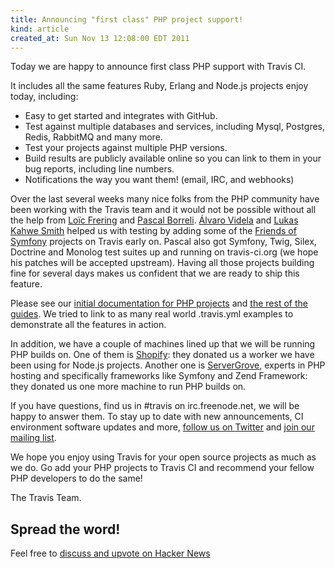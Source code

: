 ```yaml
---
title: Announcing "first class" PHP project support!
kind: article
created_at: Sun Nov 13 12:08:00 EDT 2011
---
```


Today we are happy to announce first class PHP support with Travis CI. 

It includes all the same features Ruby, Erlang and Node.js projects enjoy today, including:

 * Easy to get started and integrates with GitHub.
 * Test against multiple databases and services, including Mysql, Postgres, Redis, RabbitMQ and many more.
 * Test your projects against multiple PHP versions.
 * Build results are publicly available online so you can link to them in your bug reports, including line numbers.
 * Notifications the way you want them! (email, IRC, and webhooks)

Over the last several weeks many nice folks from the PHP community have been working with the Travis team
and it would not be possible without all the help from [Loïc Frering](https://twitter.com/loicfrering) and [Pascal Borreli](https://github.com/pborreli). [Álvaro Videla](https://twitter.com/old_sound) and
[Lukas Kahwe Smith](https://github.com/lsmith77) helped us with testing by adding some of the [Friends of Symfony](https://github.com/friendsofsymfony) projects on Travis early on.
Pascal also got Symfony, Twig, Silex, Doctrine and Monolog test suites up and running on travis-ci.org (we hope his patches will be accepted
upstream). Having all those projects building fine for several days makes us confident that we are
ready to ship this feature.

Please see our [initial documentation for PHP projects](http://about.travis-ci.org/docs/user/languages/php) and [the rest of the guides](http://about.travis-ci.org/docs/). We tried to link to as many real world .travis.yml examples to demonstrate all the features in action.

In addition, we have a couple of machines lined up that we will be running PHP builds on. One of them is [Shopify](http://shopify.com): they donated us a worker we have been using for Node.js projects. Another one is [ServerGrove](http://servergrove.com), experts in PHP hosting and specifically frameworks like Symfony and Zend Framework: they donated us one more machine to run PHP builds
on.

If you have questions, find us in #travis on irc.freenode.net, we will be happy to answer them. To stay up to date with new announcements, CI environment software updates and more, [follow us on Twitter](https://twitter.com/travisci) and [join our mailing list](https://groups.google.com/forum/#!forum/travis-ci).

We hope you enjoy using Travis for your open source projects as much as we do. Go add your PHP projects to Travis CI and recommend your fellow PHP developers to do the same!

The Travis Team.


## Spread the word!

Feel free to [discuss and upvote on Hacker News](http://news.ycombinator.com/item?id=3231019)

